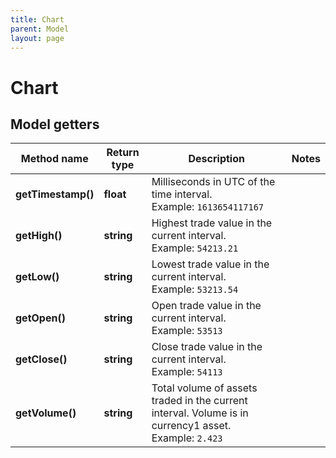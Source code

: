 ```yaml
---
title: Chart
parent: Model
layout: page
---
```


# Chart

## Model getters

Method name | Return type | Description | Notes
------------ | ------------- | ------------- | -------------
**getTimestamp()** | **float** | Milliseconds in UTC of the time interval. <br>Example: `1613654117167` |
**getHigh()** | **string** | Highest trade value in the current interval. <br>Example: `54213.21` |
**getLow()** | **string** | Lowest trade value in the current interval. <br>Example: `53213.54` |
**getOpen()** | **string** | Open trade value in the current interval. <br>Example: `53513` |
**getClose()** | **string** | Close trade value in the current interval. <br>Example: `54113` |
**getVolume()** | **string** | Total volume of assets traded in the current interval. Volume is in currency1 asset. <br>Example: `2.423` |

